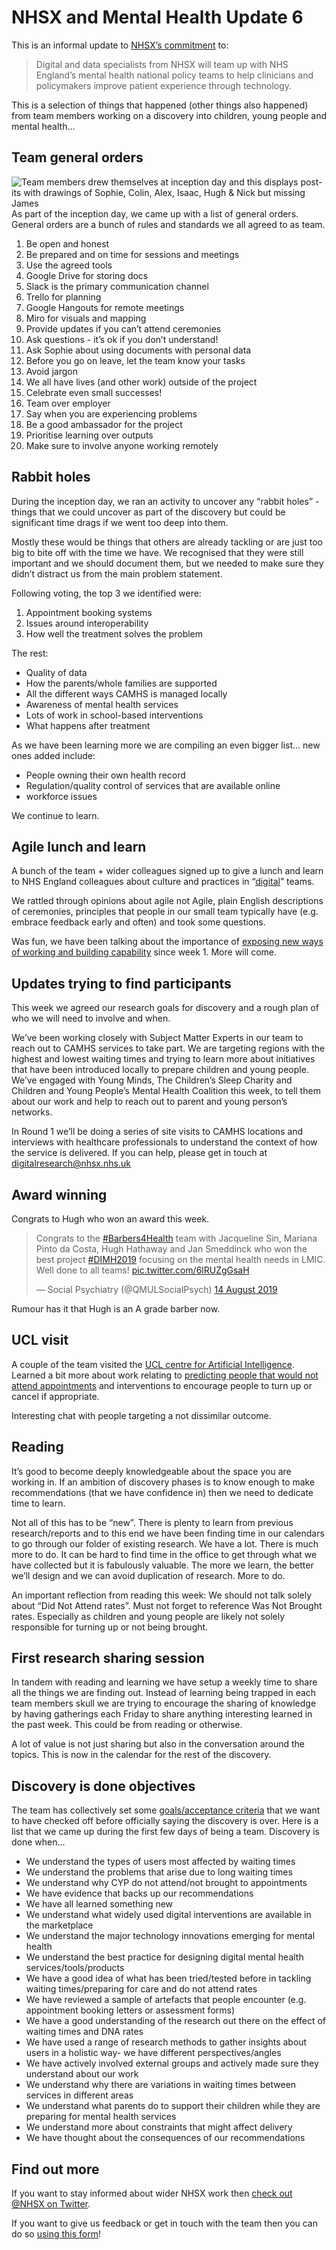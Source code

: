 # NHSX and Mental Health Update 6

This is an informal update to [NHSX’s commitment](https://www.gov.uk/government/news/nhsx-digital-experts-will-be-part-of-cancer-and-mental-health-teams) to:
> Digital and data specialists from NHSX will team up with NHS England’s mental health national policy teams to help clinicians and policymakers improve patient experience through technology.

This is a selection of things that happened (other things also happened) from team members working on a discovery into children, young people and mental health...

## Team general orders
![Team members drew themselves at inception day and this displays post-its with drawings of Sophie, Colin, Alex, Isaac, Hugh & Nick but missing James](https://raw.githubusercontent.com/nhsx/Mental-Health/master/images/Drawn%20team%20members.JPG)
As part of the inception day, we came up with a list of general orders. General orders are a bunch of rules and standards we all agreed to as team.
 
1. Be open and honest
2. Be prepared and on time for sessions and meetings
3. Use the agreed tools
4. Google Drive for storing docs
5. Slack is the primary communication channel
6. Trello for planning
7. Google Hangouts for remote meetings
8. Miro for visuals and mapping
9. Provide updates if you can’t attend ceremonies
10. Ask questions - it’s ok if you don’t understand!
11. Ask Sophie about using documents with personal data
12. Before you go on leave, let the team know your tasks
13. Avoid jargon
14. We all have lives (and other work) outside of the project
15. Celebrate even small successes!
16. Team over employer
17. Say when you are experiencing problems
18. Be a good ambassador for the project
19. Prioritise learning over outputs
20. Make sure to involve anyone working remotely


## Rabbit holes
During the inception day, we ran an activity to uncover any “rabbit holes” - things that we could uncover as part of the discovery but could be significant time drags if we went too deep into them.

Mostly these would be things that others are already tackling or are just too big to bite off with the time we have. We recognised that they were still important and we should document them, but we needed to make sure they didn’t distract us from the main problem statement.

Following voting, the top 3 we identified were:
1. Appointment booking systems
2. Issues around interoperability
3. How well the treatment solves the problem

The rest:
- Quality of data
- How the parents/whole families are supported
- All the different ways CAMHS is managed locally
- Awareness of mental health services
- Lots of work in school-based interventions
- What happens after treatment

As we have been learning more we are compiling an even bigger list… new ones added include:
- People owning their own health record
- Regulation/quality control of services that are available online
- workforce issues

We continue to learn.

## Agile lunch and learn
A bunch of the team + wider colleagues signed up to give a lunch and learn to NHS England colleagues about culture and practices in “[digital](https://definitionofdigital.com/)” teams.

We rattled through opinions about agile not Agile, plain English descriptions of ceremonies, principles that people in our small team typically have (e.g. embrace feedback early and often) and took some questions.

Was fun, we have been talking about the importance of [exposing new ways of working and building capability](https://nhsx.github.io/Mental-Health/1/) since week 1. More will come.

## Updates trying to find participants
This week we agreed our research goals for discovery and a rough plan of who we will need to involve and when.

We’ve been working closely with Subject Matter Experts in our team to reach out to CAMHS services to take part. We are targeting regions with the highest and lowest waiting times and trying to learn more about initiatives that have been introduced locally to prepare children and young people. We’ve engaged with Young Minds, The Children’s Sleep Charity and Children and Young People’s Mental Health Coalition this week, to tell them about our work and help to reach out to parent and young person’s networks.

In Round 1 we’ll be doing a series of site visits to CAMHS locations and interviews with healthcare professionals to understand the context of how the service is delivered. If you can help, please get in touch at <digitalresearch@nhsx.nhs.uk>
 
## Award winning
Congrats to Hugh who won an award this week.
<blockquote class="twitter-tweet" data-lang="en-gb"><p lang="en" dir="ltr">Congrats to the <a href="https://twitter.com/hashtag/Barbers4Health?src=hash&amp;ref_src=twsrc%5Etfw">#Barbers4Health</a> team with Jacqueline Sin, Mariana Pinto da Costa, Hugh Hathaway and Jan Smeddinck who won the best project <a href="https://twitter.com/hashtag/DIMH2019?src=hash&amp;ref_src=twsrc%5Etfw">#DIMH2019</a> focusing on the mental health needs in LMIC. Well done to all teams! <a href="https://t.co/6lRUZgGsaH">pic.twitter.com/6lRUZgGsaH</a></p>&mdash; Social Psychiatry (@QMULSocialPsych) <a href="https://twitter.com/QMULSocialPsych/status/1161704841460310016?ref_src=twsrc%5Etfw">14 August 2019</a></blockquote>
Rumour has it that Hugh is an A grade barber now.

## UCL visit
A couple of the team visited the [UCL centre for Artificial Intelligence](http://ai.cs.ucl.ac.uk/). Learned a bit more about work relating to [predicting people that would not attend appointments](https://www.theguardian.com/society/2019/apr/12/hospital-develops-ai-to-identify-patients-likely-to-skip-appointments) and interventions to encourage people to turn up or cancel if appropriate.

Interesting chat with people targeting a not dissimilar outcome.

## Reading
It’s good to become deeply knowledgeable about the space you are working in. If an ambition of discovery phases is to know enough to make recommendations (that we have confidence in) then we need to dedicate time to learn.

Not all of this has to be “new”. There is plenty to learn from previous research/reports and to this end we have been finding time in our calendars to go through our folder of existing research. We have a lot. There is much more to do. It can be hard to find time in the office to get through what we have collected but it is fabulously valuable. The more we learn, the better we’ll design and we can avoid duplication of research. More to do.

An important reflection from reading this week: We should not talk solely about “Did Not Attend rates”. Must not forget to reference Was Not Brought rates. Especially as children and young people are likely not solely responsible for turning up or not being brought.  

## First research sharing session
In tandem with reading and learning we have setup a weekly time to share all the things we are finding out. Instead of learning being trapped in each team members skull we are trying to encourage the sharing of knowledge by having gatherings each Friday to share anything interesting learned in the past week. This could be from reading or otherwise.

A lot of value is not just sharing but also in the conversation around the topics. This is now in the calendar for the rest of the discovery.

## Discovery is done objectives
The team has collectively set some [goals/acceptance criteria](http://www.myddelton.co.uk/blog/setting-up-a-discovery) that we want to have checked off before officially saying the discovery is over. Here is a list that we came up during the first few days of being a team. Discovery is done when...
- We understand the types of users most affected by waiting times
- We understand the problems that arise due to long waiting times
- We understand why CYP do not attend/not brought to appointments
- We have evidence that backs up our recommendations
- We have all learned something new
- We understand what widely used digital interventions are available in the marketplace
- We understand the major technology innovations emerging for mental health 
- We understand the best practice for designing digital mental health services/tools/products 
- We have a good idea of what has been tried/tested before in tackling waiting times/preparing for care and do not attend rates
- We have reviewed a sample of artefacts that people encounter (e.g. appointment booking letters or assessment forms)
- We have a good understanding of the research out there on the effect of waiting times and DNA rates
- We have used a range of research methods to gather insights about users in a holistic way- we have different perspectives/angles
- We have actively involved external groups and actively made sure they understand about our work
- We understand why there are variations in waiting times between services in different areas
- We understand what parents do to support their children while they are preparing for mental health services
- We understand more about constraints that might affect delivery
- We have thought about the consequences of our recommendations

## Find out more
If you want to stay informed about wider NHSX work then [check out @NHSX on Twitter](https://twitter.com/nhsx?lang=en).

If you want to give us feedback or get in touch with the team then you can do so [using this form](https://docs.google.com/forms/d/e/1FAIpQLScR8Glu3ja-BC4UD8Xfu_wAbtHO4Wm67S45RKe0F_Vob5URag/viewform?usp=sf_link)!

